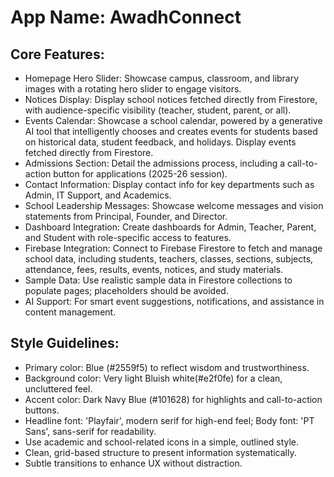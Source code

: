 # **App Name**: AwadhConnect

## Core Features:

- Homepage Hero Slider: Showcase campus, classroom, and library images with a rotating hero slider to engage visitors.
- Notices Display: Display school notices fetched directly from Firestore, with audience-specific visibility (teacher, student, parent, or all).
- Events Calendar: Showcase a school calendar, powered by a generative AI tool that intelligently chooses and creates events for students based on historical data, student feedback, and holidays. Display events fetched directly from Firestore.
- Admissions Section: Detail the admissions process, including a call-to-action button for applications (2025-26 session).
- Contact Information: Display contact info for key departments such as Admin, IT Support, and Academics.
- School Leadership Messages: Showcase welcome messages and vision statements from Principal, Founder, and Director.
- Dashboard Integration: Create dashboards for Admin, Teacher, Parent, and Student with role-specific access to features.
- Firebase Integration: Connect to Firebase Firestore to fetch and manage school data, including students, teachers, classes, sections, subjects, attendance, fees, results, events, notices, and study materials.
- Sample Data: Use realistic sample data in Firestore collections to populate pages; placeholders should be avoided.
- AI Support: For smart event suggestions, notifications, and assistance in content management.

## Style Guidelines:

- Primary color: Blue (#2559f5) to reflect wisdom and trustworthiness.
- Background color: Very light Bluish white(#e2f0fe) for a clean, uncluttered feel.
- Accent color: Dark Navy Blue (#101628) for highlights and call-to-action buttons.
- Headline font: 'Playfair', modern serif for high-end feel; Body font: 'PT Sans', sans-serif for readability.
- Use academic and school-related icons in a simple, outlined style.
- Clean, grid-based structure to present information systematically.
- Subtle transitions to enhance UX without distraction.